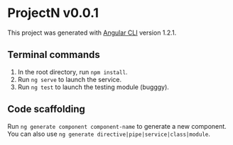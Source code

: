 # ProjectN v0.0.1

This project was generated with [Angular CLI](https://github.com/angular/angular-cli) version 1.2.1.

## Terminal commands

1. In the root directory, run `npm install`.
2. Run `ng serve` to launch the service.
3. Run `ng test` to launch the testing module (bugggy).

## Code scaffolding

Run `ng generate component component-name` to generate a new component. You can also use `ng generate directive|pipe|service|class|module`.

